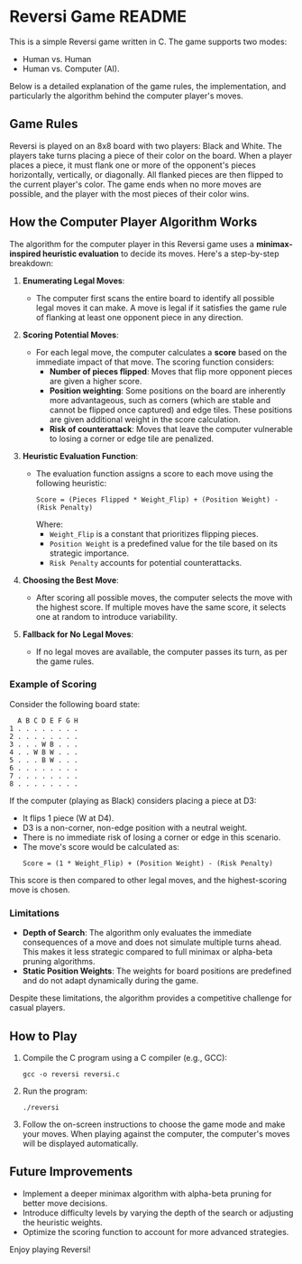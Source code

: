 
# Reversi Game README

This is a simple Reversi game written in C. The game supports two modes: 
- Human vs. Human 
- Human vs. Computer (AI).

Below is a detailed explanation of the game rules, the implementation, and particularly the algorithm behind the computer player's moves.

## Game Rules
Reversi is played on an 8x8 board with two players: Black and White. The players take turns placing a piece of their color on the board. When a player places a piece, it must flank one or more of the opponent's pieces horizontally, vertically, or diagonally. All flanked pieces are then flipped to the current player's color. The game ends when no more moves are possible, and the player with the most pieces of their color wins.

## How the Computer Player Algorithm Works

The algorithm for the computer player in this Reversi game uses a **minimax-inspired heuristic evaluation** to decide its moves. Here's a step-by-step breakdown:

1. **Enumerating Legal Moves**:
   - The computer first scans the entire board to identify all possible legal moves it can make. A move is legal if it satisfies the game rule of flanking at least one opponent piece in any direction.

2. **Scoring Potential Moves**:
   - For each legal move, the computer calculates a **score** based on the immediate impact of that move. The scoring function considers:
     - **Number of pieces flipped**: Moves that flip more opponent pieces are given a higher score.
     - **Position weighting**: Some positions on the board are inherently more advantageous, such as corners (which are stable and cannot be flipped once captured) and edge tiles. These positions are given additional weight in the score calculation.
     - **Risk of counterattack**: Moves that leave the computer vulnerable to losing a corner or edge tile are penalized.

3. **Heuristic Evaluation Function**:
   - The evaluation function assigns a score to each move using the following heuristic:
     ```
     Score = (Pieces Flipped * Weight_Flip) + (Position Weight) - (Risk Penalty)
     ```
     Where:
     - `Weight_Flip` is a constant that prioritizes flipping pieces.
     - `Position Weight` is a predefined value for the tile based on its strategic importance.
     - `Risk Penalty` accounts for potential counterattacks.

4. **Choosing the Best Move**:
   - After scoring all possible moves, the computer selects the move with the highest score. If multiple moves have the same score, it selects one at random to introduce variability.

5. **Fallback for No Legal Moves**:
   - If no legal moves are available, the computer passes its turn, as per the game rules.

### Example of Scoring
Consider the following board state:

```
  A B C D E F G H
1 . . . . . . . .
2 . . . . . . . .
3 . . . W B . . .
4 . . W B W . . .
5 . . . B W . . .
6 . . . . . . . .
7 . . . . . . . .
8 . . . . . . . .
```

If the computer (playing as Black) considers placing a piece at D3:
- It flips 1 piece (W at D4).
- D3 is a non-corner, non-edge position with a neutral weight.
- There is no immediate risk of losing a corner or edge in this scenario.
- The move's score would be calculated as:
  ```
  Score = (1 * Weight_Flip) + (Position Weight) - (Risk Penalty)
  ```

This score is then compared to other legal moves, and the highest-scoring move is chosen.

### Limitations
- **Depth of Search**: The algorithm only evaluates the immediate consequences of a move and does not simulate multiple turns ahead. This makes it less strategic compared to full minimax or alpha-beta pruning algorithms.
- **Static Position Weights**: The weights for board positions are predefined and do not adapt dynamically during the game.

Despite these limitations, the algorithm provides a competitive challenge for casual players.

## How to Play

1. Compile the C program using a C compiler (e.g., GCC):
   ```
   gcc -o reversi reversi.c
   ```

2. Run the program:
   ```
   ./reversi
   ```

3. Follow the on-screen instructions to choose the game mode and make your moves. When playing against the computer, the computer's moves will be displayed automatically.

## Future Improvements
- Implement a deeper minimax algorithm with alpha-beta pruning for better move decisions.
- Introduce difficulty levels by varying the depth of the search or adjusting the heuristic weights.
- Optimize the scoring function to account for more advanced strategies.

Enjoy playing Reversi!
